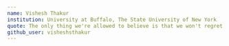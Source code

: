 ```yaml
---
name: Vishesh Thakur
institution: University at Buffalo, The State University of New York
quote: The only thing we're allowed to believe is that we won't regret the choice we made
github_user: visheshsthakur
---
```

